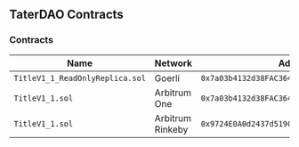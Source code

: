 ## TaterDAO Contracts

### Contracts

| Name                            | Network          | Address                                      | Env     | Etherscan                                                                              |
| ------------------------------- | ---------------- | -------------------------------------------- | ------- | -------------------------------------------------------------------------------------- |
| `TitleV1_1_ReadOnlyReplica.sol` | Goerli           | `0x7a03b4132d38FAC364Cb13c51625B92aB7d15fAF` | Testing | [Link](https://goerli.etherscan.io/address/0x7a03b4132d38FAC364Cb13c51625B92aB7d15fAF) |
| `TitleV1_1.sol`                 | Arbitrum One     | `0x7a03b4132d38FAC364Cb13c51625B92aB7d15fAF` | Prod    | [Link](https://arbiscan.io/address/0x7a03b4132d38FAC364Cb13c51625B92aB7d15fAF)         |
| `TitleV1_1.sol`                 | Arbitrum Rinkeby | `0x9724E0A0d2437d519Cea68738180c15d9514f41A` | Testing | [Link](https://testnet.arbiscan.io/address/0x9724E0A0d2437d519Cea68738180c15d9514f41A) |
